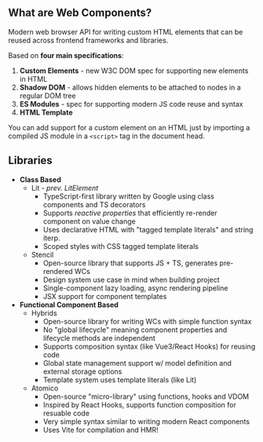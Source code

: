 ## What are Web Components?

Modern web browser API for writing custom HTML elements that can be reused across frontend frameworks and libraries.

Based on **four main specifications**:

1. **Custom Elements** - new W3C DOM spec for supporting new elements in HTML
2. **Shadow DOM** - allows hidden elements to be attached to nodes in a regular DOM tree
3. **ES Modules** - spec for supporting modern JS code reuse and syntax
4. **HTML Template**

You can add support for a custom element on an HTML just by importing a compiled JS module in a `<script>` tag in the document head.

## Libraries

- **Class Based**
  - Lit - *prev. LitElement*
    - TypeScript-first library written by Google using class components and TS decorators
    - Supports *reactive properties* that efficiently re-render component on value change
    - Uses declarative HTML with "tagged template literals" and string iterp.
    - Scoped styles with CSS tagged template literals
  - Stencil
    - Open-source library that supports JS + TS, generates pre-rendered WCs
    - Design system use case in mind when building project
    - Single-component lazy loading, async rendering pipeline
    - JSX support for component templates
- **Functional Component Based**
  - Hybrids
    - Open-source library for writing WCs with simple function syntax
    - No "global lifecycle" meaning component properties and lifecycle methods are independent
    - Supports composition syntax (like Vue3/React Hooks) for reusing code
    - Global state management support w/ model definition and external storage options
    - Template system uses template literals (like Lit)
  - Atomico
    - Open-source "micro-library" using functions, hooks and VDOM
    - Inspired by React Hooks, supports function composition for resuable code
    - Very simple syntax similar to writing modern React components
    - Uses Vite for compilation and HMR!